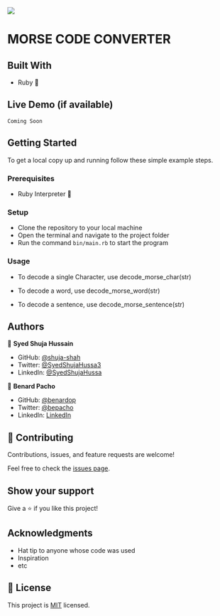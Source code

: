  ![](https://img.shields.io/badge/Microverse-blueviolet)

# MORSE CODE CONVERTER

## Built With

- Ruby :gem:

## Live Demo (if available)
    Coming Soon

## Getting Started


To get a local copy up and running follow these simple example steps.

### Prerequisites

- Ruby Interpreter :gem:

### Setup

- Clone the repository to your local machine
- Open the terminal and navigate to the project folder
- Run the command `bin/main.rb` to start the program




### Usage

- To decode a single Character, use decode_morse_char(str)

- To decode a word, use decode_morse_word(str)

- To decode a sentence, use decode_morse_sentence(str)



## Authors

👤 **Syed Shuja Hussain**

- GitHub: [@shuja-shah](https://github.com/githubhandle)
- Twitter: [@SyedShujaHussa3](https://twitter.com/twitterhandle)
- LinkedIn: [@SyedShujaHussa](https://linkedin.com/in/linkedinhandle)

👤 **Benard Pacho**

- GitHub: [@benardop](https://github.com/benardop)
- Twitter: [@bepacho](https://twitter.com/Bepacho)
- LinkedIn: [LinkedIn](https://www.linkedin.com/in/benardpacho/)

## 🤝 Contributing

Contributions, issues, and feature requests are welcome!

Feel free to check the [issues page](../../issues/).

## Show your support

Give a ⭐️ if you like this project!

## Acknowledgments

- Hat tip to anyone whose code was used
- Inspiration
- etc

## 📝 License

This project is [MIT](./LICENSE) licensed.
